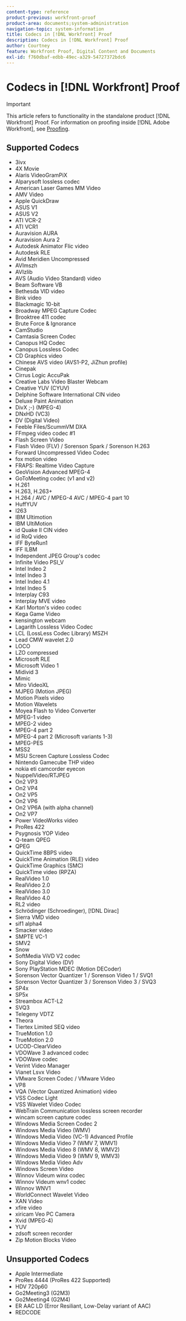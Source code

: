 ```yaml
---
content-type: reference
product-previous: workfront-proof
product-area: documents;system-administration
navigation-topic: system-information
title: Codecs in [!DNL Workfront] Proof
description: Codecs in [!DNL Workfront] Proof
author: Courtney
feature: Workfront Proof, Digital Content and Documents
exl-id: f760dbaf-edbb-49ec-a329-54727372bdc6
---
```

# Codecs in [!DNL Workfront] Proof

>[!IMPORTANT]
>
>This article refers to functionality in the standalone product [!DNL Workfront] Proof. For information on proofing inside [!DNL Adobe Workfront], see [Proofing](../../../review-and-approve-work/proofing/proofing.md).

## Supported Codecs

* 3ivx
* 4X Movie
* Alaris VideoGramPiX
* Alparysoft lossless codec
* American Laser Games MM Video
* AMV Video
* Apple QuickDraw
* ASUS V1
* ASUS V2
* ATI VCR-2
* ATI VCR1
* Auravision AURA
* Auravision Aura 2
* Autodesk Animator Flic video
* Autodesk RLE
* Avid Meridien Uncompressed
* AVImszh
* AVIzlib
* AVS (Audio Video Standard) video
* Beam Software VB
* Bethesda VID video
* Bink video
* Blackmagic 10-bit
* Broadway MPEG Capture Codec
* Brooktree 411 codec
* Brute Force & Ignorance
* CamStudio
* Camtasia Screen Codec
* Canopus HQ Codec
* Canopus Lossless Codec
* CD Graphics video
* Chinese AVS video (AVS1-P2, JiZhun profile)
* Cinepak
* Cirrus Logic AccuPak
* Creative Labs Video Blaster Webcam
* Creative YUV (CYUV)
* Delphine Software International CIN video
* Deluxe Paint Animation
* DivX ;-) (MPEG-4)
* DNxHD (VC3)
* DV (Digital Video)
* Feeble Files/ScummVM DXA
* FFmpeg video codec #1
* Flash Screen Video
* Flash Video (FLV) / Sorenson Spark / Sorenson H.263
* Forward Uncompressed Video Codec
* fox motion video
* FRAPS: Realtime Video Capture
* GeoVision Advanced MPEG-4
* GoToMeeting codec (v1 and v2)
* H.261
* H.263, H.263+
* H.264 / AVC / MPEG-4 AVC / MPEG-4 part 10
* HuffYUV
* I263
* IBM Ultimotion
* IBM UltiMotion
* id Quake II CIN video
* id RoQ video
* IFF ByteRun1
* IFF ILBM
* Independent JPEG Group's codec
* Infinite Video PSI_V
* Intel Indeo 2
* Intel Indeo 3
* Intel Indeo 4.1
* Intel Indeo 5
* Interplay C93
* Interplay MVE video
* Karl Morton's video codec
* Kega Game Video
* kensington webcam
* Lagarith Lossless Video Codec
* LCL (LossLess Codec Library) MSZH
* Lead CMW wavelet 2.0
* LOCO
* LZO compressed
* Microsoft RLE
* Microsoft Video 1
* Midivid 3
* Mimic
* Miro VideoXL
* MJPEG (Motion JPEG)
* Motion Pixels video
* Motion Wavelets
* Moyea Flash to Video Converter
* MPEG-1 video
* MPEG-2 video
* MPEG-4 part 2
* MPEG-4 part 2 (Microsoft variants 1-3)
* MPEG-PES
* MSS2
* MSU Screen Capture Lossless Codec
* Nintendo Gamecube THP video
* nokia eti camcorder eyecon
* NuppelVideo/RTJPEG
* On2 VP3
* On2 VP4
* On2 VP5
* On2 VP6
* On2 VP6A (with alpha channel)
* On2 VP7
* Power VideoWorks video
* ProRes 422
* Psygnosis YOP Video
* Q-team QPEG
* QPEG
* QuickTime 8BPS video
* QuickTime Animation (RLE) video
* QuickTime Graphics (SMC)
* QuickTime video (RPZA)
* RealVideo 1.0
* RealVideo 2.0
* RealVideo 3.0
* RealVideo 4.0
* RL2 video
* Schrödinger (Schroedinger), [!DNL Dirac]
* Sierra VMD video
* sif1 alpha4
* Smacker video
* SMPTE VC-1
* SMV2
* Snow
* SoftMedia ViVD V2 codec
* Sony Digital Video (DV)
* Sony PlayStation MDEC (Motion DECoder)
* Sorenson Vector Quantizer 1 / Sorenson Video 1 / SVQ1
* Sorenson Vector Quantizer 3 / Sorenson Video 3 / SVQ3
* SP4x
* SP5x
* Streambox ACT-L2
* SVQ3
* Telegeny VDTZ
* Theora
* Tiertex Limited SEQ video
* TrueMotion 1.0
* TrueMotion 2.0
* UCOD-ClearVideo
* VDOWave 3 advanced codec
* VDOWave codec
* Verint Video Manager
* Vianet Lsvx Video
* VMware Screen Codec / VMware Video
* VP8
* VQA (Vector Quantized Animation) video
* VSS Codec Light
* VSS Wavelet Video Codec
* WebTrain Communication lossless screen recorder
* wincam screen capture codec
* Windows Media Screen Codec 2
* Windows Media Video (WMV)
* Windows Media Video (VC-1) Advanced Profile
* Windows Media Video 7 (WMV 7, WMV1)
* Windows Media Video 8 (WMV 8, WMV2)
* Windows Media Video 9 (WMV 9, WMV3)
* Windows Media Video Adv
* Windows Screen Video
* Winnov Videum winx codec
* Winnov Videum wnv1 codec
* Winnov WNV1
* WorldConnect Wavelet Video
* XAN Video
* xfire video
* xiricam Veo PC Camera
* Xvid (MPEG-4)
* YUV
* zdsoft screen recorder
* Zip Motion Blocks Video

## Unsupported Codecs

* Apple Intermediate
* ProRes 4444 (ProRes 422 Supported)
* HDV 720p60
* Go2Meeting3 (G2M3)
* Go2Meeting4 (G2M4)
* ER AAC LD (Error Resiliant, Low-Delay variant of AAC)
* REDCODE
